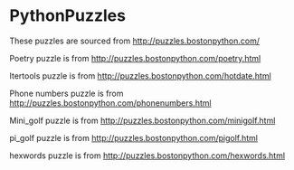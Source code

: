 # PythonPuzzles
These puzzles are sourced from http://puzzles.bostonpython.com/

Poetry puzzle is from http://puzzles.bostonpython.com/poetry.html

Itertools puzzle is from http://puzzles.bostonpython.com/hotdate.html

Phone numbers puzzle is from http://puzzles.bostonpython.com/phonenumbers.html

Mini_golf puzzle is from http://puzzles.bostonpython.com/minigolf.html

pi_golf puzzle is from http://puzzles.bostonpython.com/pigolf.html

hexwords puzzle is from http://puzzles.bostonpython.com/hexwords.html
